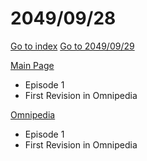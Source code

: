 # 2049/09/28

[Go to index](/README.md "Go to index")
[Go to 2049/09/29](20490929.md "Go to 2049/09/29")

[Main Page](https://omnipedia.app/wiki/2049/09/28/Main_Page "Main Page")
- Episode 1
- First Revision in Omnipedia

[Omnipedia](https://omnipedia.app/wiki/2049/09/28/Omnipedia "Omnipedia")
- Episode 1
- First Revision in Omnipedia
